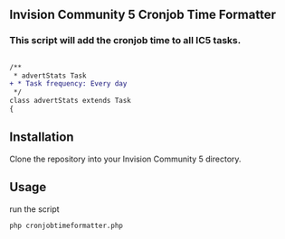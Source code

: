 ## Invision Community 5 Cronjob Time Formatter

### This script will add the cronjob time to all IC5 tasks.



```diff

/**
 * advertStats Task
+ * Task frequency: Every day
 */
class advertStats extends Task
{
```


## Installation
Clone the repository into your Invision Community 5 directory.

## Usage
run the script
```
php cronjobtimeformatter.php
```